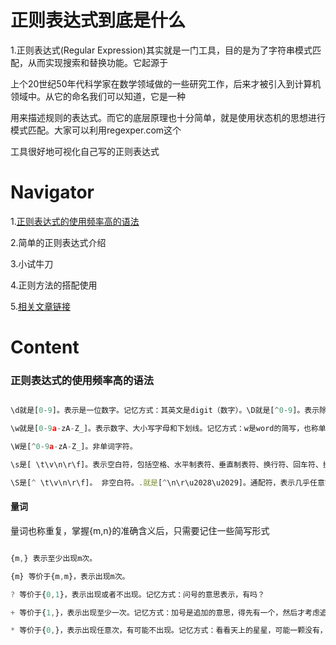 # 正则表达式到底是什么

1.正则表达式(Regular Expression)其实就是一门工具，目的是为了字符串模式匹配，从而实现搜索和替换功能。它起源于

上个20世纪50年代科学家在数学领域做的一些研究工作，后来才被引入到计算机领域中。从它的命名我们可以知道，它是一种

用来描述规则的表达式。而它的底层原理也十分简单，就是使用状态机的思想进行模式匹配。大家可以利用regexper.com这个

工具很好地可视化自己写的正则表达式

# Navigator

1.[正则表达式的使用频率高的语法](#正则表达式的使用频率高的语法)

2.简单的正则表达式介绍

3.小试牛刀

4.正则方法的搭配使用

5.[相关文章链接](https://www.runoob.com/regexp/regexp-syntax.html)



# Content

### 正则表达式的使用频率高的语法

``` javascript

\d就是[0-9]。表示是一位数字。记忆方式：其英文是digit（数字）。\D就是[^0-9]。表示除数字外的任意字符。

\w就是[0-9a-zA-Z_]。表示数字、大小写字母和下划线。记忆方式：w是word的简写，也称单词字符。

\W是[^0-9a-zA-Z_]。非单词字符。

\s是[ \t\v\n\r\f]。表示空白符，包括空格、水平制表符、垂直制表符、换行符、回车符、换页符。记忆方式：s是space character的首字母。

\S是[^ \t\v\n\r\f]。 非空白符。.就是[^\n\r\u2028\u2029]。通配符，表示几乎任意字符。换行符、回车符、行分隔符和段分隔符除外。记忆方式：想想省略号...中的每个点，都可以理解成占位符，表示任何类似的东西。

```

#### 量词

量词也称重复，掌握{m,n}的准确含义后，只需要记住一些简写形式

``` javascript

{m,} 表示至少出现m次。

{m} 等价于{m,m}，表示出现m次。

? 等价于{0,1}，表示出现或者不出现。记忆方式：问号的意思表示，有吗？

+ 等价于{1,}，表示出现至少一次。记忆方式：加号是追加的意思，得先有一个，然后才考虑追加。

* 等价于{0,}，表示出现任意次，有可能不出现。记忆方式：看看天上的星星，可能一颗没有，可能零散有几颗，可能数也数不过来。

```